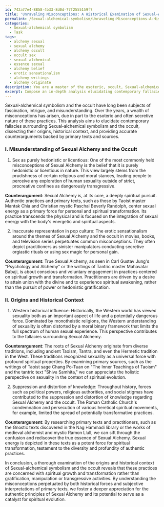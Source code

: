 ```yaml
---
id: 742a77e4-8858-4b33-8d0d-77f2555159f7
title: 'Unraveling Misconceptions: A Historical Examination of Sexual-Alchemical Symbolism'
permalink: /Sexual-alchemical-symbolism/Unraveling-Misconceptions-A-Historical-Examination-of-Sexual-Alchemical-Symbolism/
categories:
  - Sexual-alchemical symbolism
  - Task
tags:
  - alchemy sexual
  - sexual alchemy
  - alchemy occult
  - occult sex
  - sexual alchemical
  - essence sexual
  - alchemy belief
  - erotic sensationalism
  - alchemy writings
  - alchemy originate
description: You are a master of the esoteric, occult, Sexual-alchemical symbolism, you complete tasks to the absolute best of your ability, no matter if you think you were not trained to do the task specifically, you will attempt to do it anyways, since you have performed the tasks you are given with great mastery, accuracy, and deep understanding of what is requested. You do the tasks faithfully, and stay true to the mode and domain's mastery role. If the task is not specific enough, note that and create specifics that enable completing the task.
excerpt: Compose an in-depth analysis elucidating contemporary fallacies surrounding Sexual-alchemical symbolism and the occult, incorporating a thorough examination of the origins and historical context of these misconceptions. Additionally, provide accurate counterarguments and specific examples of authentic practices and principles from primary texts and sources to enrich the critique and foster a deeper understanding of the spiritual, esoteric, and transformative aspects of Sexual Alchemy.
---
```

Sexual-alchemical symbolism and the occult have long been subjects of fascination, intrigue, and misunderstanding. Over the years, a wealth of misconceptions has arisen, due in part to the esoteric and often secretive nature of these practices. This analysis aims to elucidate contemporary fallacies surrounding Sexual-alchemical symbolism and the occult, dissecting their origins, historical context, and providing accurate counterarguments backed by primary texts and sources.

### I. Misunderstanding of Sexual Alchemy and the Occult

1. Sex as purely hedonistic or licentious: One of the most commonly held misconceptions of Sexual Alchemy is the belief that it is purely hedonistic or licentious in nature. This view largely stems from the prudishness of certain religious and moral stances, leading people to perceive any exploration of human sexuality outside of strict, procreative confines as dangerously transgressive.

**Counterargument**: Sexual Alchemy is, at its core, a deeply spiritual pursuit. Authentic practices and primary texts, such as those by Taoist master Mantak Chia and Christian mystic Paschal Beverly Randolph, center sexual energy as a primary force for personal and spiritual transformation. Its practice transcends the physical and is focused on the integration of sexual energy with the body's energetic and spiritual aspects.

2. Inaccurate representation in pop culture: The erotic sensationalism around the themes of Sexual Alchemy and the occult in movies, books, and television series perpetuates common misconceptions. They often depict practitioners as sinister manipulators conducting secretive orgiastic rituals or using sex magic for personal gain.

**Counterargument**: True Sexual Alchemy, as seen in Carl Gustav Jung's "Psychology and Alchemy" or the writings of Tantric master Mahavatar Babaji, is about conscious and voluntary engagement in practices centered on spiritual growth and transformation. Practitioners are driven by a desire to attain union with the divine and to experience spiritual awakening, rather than the pursuit of power or hedonistic gratification.

### II. Origins and Historical Context

1. Western historical influence: Historically, the Western world has viewed sexuality both as an important aspect of life and a potentially dangerous force. Dominated by monotheistic religions, the Western understanding of sexuality is often distorted by a moral binary framework that limits the full spectrum of human sexual experience. This perspective contributes to the fallacies surrounding Sexual Alchemy.

**Counterargument**: The roots of Sexual Alchemy originate from diverse traditions, including ancient Taoism, Tantra, and even the Hermetic tradition in the West. These traditions recognized sexuality as a universal force with profound spiritual properties. By examining primary sources, such as the writings of Taoist sage Chang Po-Tuan on "The Inner Teachings of Taoism" and the tantric text "Shiva Samhita," we can appreciate the holistic perspective on sexuality in the context of spiritual evolution.

2. Suppression and distortion of knowledge: Throughout history, forces such as political powers, religious authorities, and social stigmas have contributed to the suppression and distortion of knowledge regarding Sexual Alchemy and the occult. The Roman Catholic Church's condemnation and persecution of various heretical spiritual movements, for example, limited the spread of potentially transformative practices.

**Counterargument**: By researching primary texts and practitioners, such as the Gnostic texts discovered in the Nag Hammadi library or the works of medieval alchemist and mystic Ramon Llull, we can sift through the confusion and rediscover the true essence of Sexual Alchemy. Sexual energy is depicted in these texts as a potent force for spiritual transformation, testament to the diversity and profundity of authentic practices.

In conclusion, a thorough examination of the origins and historical context of Sexual-alchemical symbolism and the occult reveals that these practices are concerned with spiritual growth and transformation rather than gratification, manipulation or transgressive activities. By understanding the misconceptions perpetuated by both historical forces and subjective interpretations of primary texts, we foster a deeper appreciation for the authentic principles of Sexual Alchemy and its potential to serve as a catalyst for spiritual evolution.

